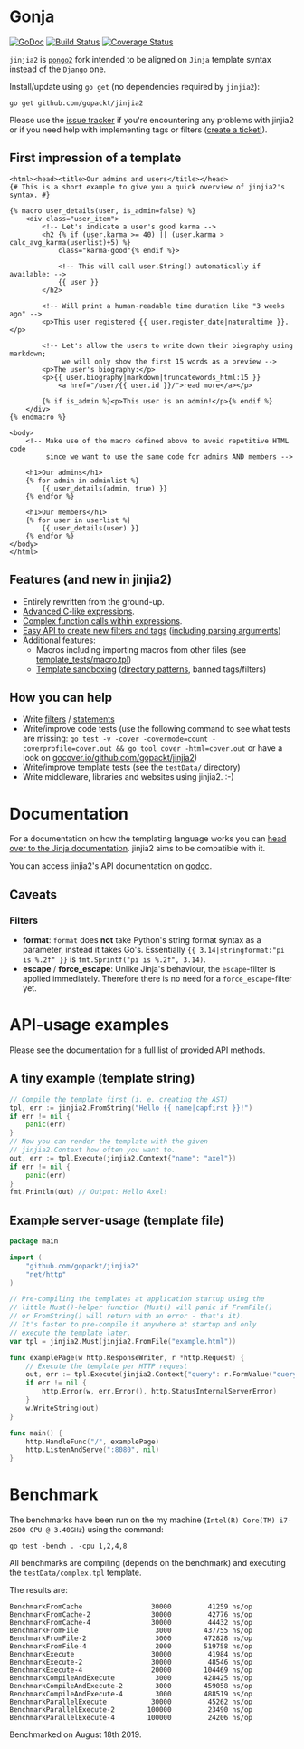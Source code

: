 # Gonja

[![GoDoc](https://godoc.org/github.com/gopackt/jinjia2?status.svg)](https://godoc.org/github.com/gopackt/jinjia2)
[![Build Status](https://travis-ci.org/gopackt/jinjia2.svg?branch=master)](https://travis-ci.org/gopackt/jinjia2)
[![Coverage Status](https://codecov.io/gh/gopackt/jinjia2/branch/master/graph/badge.svg)](https://codecov.io/gh/gopackt/jinjia2)

`jinjia2` is [`pongo2`](https://github.com/flosch/pongo2) fork intended to be aligned on `Jinja` template syntax instead of the `Django` one.

Install/update using `go get` (no dependencies required by `jinjia2`):
```
go get github.com/gopackt/jinjia2
```

Please use the [issue tracker](https://github.com/gopackt/jinjia2/issues) if you're encountering any problems with jinjia2 or if you need help with implementing tags or filters ([create a ticket!](https://github.com/gopackt/jinjia2/issues/new)).

## First impression of a template

```HTML+Django
<html><head><title>Our admins and users</title></head>
{# This is a short example to give you a quick overview of jinjia2's syntax. #}

{% macro user_details(user, is_admin=false) %}
	<div class="user_item">
		<!-- Let's indicate a user's good karma -->
		<h2 {% if (user.karma >= 40) || (user.karma > calc_avg_karma(userlist)+5) %}
			class="karma-good"{% endif %}>
			
			<!-- This will call user.String() automatically if available: -->
			{{ user }}
		</h2>

		<!-- Will print a human-readable time duration like "3 weeks ago" -->
		<p>This user registered {{ user.register_date|naturaltime }}.</p>
		
		<!-- Let's allow the users to write down their biography using markdown;
		     we will only show the first 15 words as a preview -->
		<p>The user's biography:</p>
		<p>{{ user.biography|markdown|truncatewords_html:15 }}
			<a href="/user/{{ user.id }}/">read more</a></p>
		
		{% if is_admin %}<p>This user is an admin!</p>{% endif %}
	</div>
{% endmacro %}

<body>
	<!-- Make use of the macro defined above to avoid repetitive HTML code
	     since we want to use the same code for admins AND members -->
	
	<h1>Our admins</h1>
	{% for admin in adminlist %}
		{{ user_details(admin, true) }}
	{% endfor %}
	
	<h1>Our members</h1>
	{% for user in userlist %}
		{{ user_details(user) }}
	{% endfor %}
</body>
</html>
```

## Features (and new in jinjia2)

 * Entirely rewritten from the ground-up.
 * [Advanced C-like expressions](https://github.com/gopackt/jinjia2/blob/master/template_tests/expressions.tpl).
 * [Complex function calls within expressions](https://github.com/gopackt/jinjia2/blob/master/template_tests/function_calls_wrapper.tpl).
 * [Easy API to create new filters and tags](http://godoc.org/github.com/gopackt/jinjia2#RegisterFilter) ([including parsing arguments](http://godoc.org/github.com/gopackt/jinjia2#Parser))
 * Additional features:
    * Macros including importing macros from other files (see [template_tests/macro.tpl](https://github.com/gopackt/jinjia2/blob/master/template_tests/macro.tpl))
    * [Template sandboxing](https://godoc.org/github.com/gopackt/jinjia2#TemplateSet) ([directory patterns](http://golang.org/pkg/path/filepath/#Match), banned tags/filters)


## How you can help

 * Write [filters](https://github.com/gopackt/jinjia2/blob/master/builtins/filters.go#L3) / [statements](https://github.com/gopackt/jinjia2/blob/master/builtins/statements.go#L4)
 * Write/improve code tests (use the following command to see what tests are missing: `go test -v -cover -covermode=count -coverprofile=cover.out && go tool cover -html=cover.out` or have a look on [gocover.io/github.com/gopackt/jinjia2](http://gocover.io/github.com/gopackt/jinjia2))
 * Write/improve template tests (see the `testData/` directory)
 * Write middleware, libraries and websites using jinjia2. :-)

# Documentation

For a documentation on how the templating language works you can [head over to the Jinja documentation](https://jinja.palletsprojects.com). jinjia2 aims to be compatible with it.

You can access jinjia2's API documentation on [godoc](https://godoc.org/github.com/gopackt/jinjia2).

## Caveats 

### Filters

 * **format**: `format` does **not** take Python's string format syntax as a parameter, instead it takes Go's. Essentially `{{ 3.14|stringformat:"pi is %.2f" }}` is `fmt.Sprintf("pi is %.2f", 3.14)`.
 * **escape** / **force_escape**: Unlike Jinja's behaviour, the `escape`-filter is applied immediately. Therefore there is no need for a `force_escape`-filter yet.

# API-usage examples

Please see the documentation for a full list of provided API methods.

## A tiny example (template string)

```Go
// Compile the template first (i. e. creating the AST)
tpl, err := jinjia2.FromString("Hello {{ name|capfirst }}!")
if err != nil {
	panic(err)
}
// Now you can render the template with the given 
// jinjia2.Context how often you want to.
out, err := tpl.Execute(jinjia2.Context{"name": "axel"})
if err != nil {
	panic(err)
}
fmt.Println(out) // Output: Hello Axel!
```

## Example server-usage (template file)

```Go
package main

import (
	"github.com/gopackt/jinjia2"
	"net/http"
)

// Pre-compiling the templates at application startup using the
// little Must()-helper function (Must() will panic if FromFile()
// or FromString() will return with an error - that's it).
// It's faster to pre-compile it anywhere at startup and only
// execute the template later.
var tpl = jinjia2.Must(jinjia2.FromFile("example.html"))

func examplePage(w http.ResponseWriter, r *http.Request) {
	// Execute the template per HTTP request
	out, err := tpl.Execute(jinjia2.Context{"query": r.FormValue("query")})
	if err != nil {
		http.Error(w, err.Error(), http.StatusInternalServerError)
	}
	w.WriteString(out)
}

func main() {
	http.HandleFunc("/", examplePage)
	http.ListenAndServe(":8080", nil)
}
```

# Benchmark

The benchmarks have been run on the my machine (`Intel(R) Core(TM) i7-2600 CPU @ 3.40GHz`) using the command:

    go test -bench . -cpu 1,2,4,8

All benchmarks are compiling (depends on the benchmark) and executing the `testData/complex.tpl` template.

The results are:

	BenchmarkFromCache             	   30000	     41259 ns/op
	BenchmarkFromCache-2           	   30000	     42776 ns/op
	BenchmarkFromCache-4           	   30000	     44432 ns/op
	BenchmarkFromFile              	    3000	    437755 ns/op
	BenchmarkFromFile-2            	    3000	    472828 ns/op
	BenchmarkFromFile-4            	    2000	    519758 ns/op
	BenchmarkExecute               	   30000	     41984 ns/op
	BenchmarkExecute-2             	   30000	     48546 ns/op
	BenchmarkExecute-4             	   20000	    104469 ns/op
	BenchmarkCompileAndExecute     	    3000	    428425 ns/op
	BenchmarkCompileAndExecute-2   	    3000	    459058 ns/op
	BenchmarkCompileAndExecute-4   	    3000	    488519 ns/op
	BenchmarkParallelExecute       	   30000	     45262 ns/op
	BenchmarkParallelExecute-2     	  100000	     23490 ns/op
	BenchmarkParallelExecute-4     	  100000	     24206 ns/op

Benchmarked on August 18th 2019.
